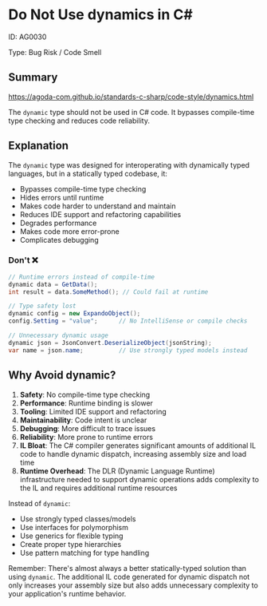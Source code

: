 ﻿# Do Not Use dynamics in C#

ID: AG0030

Type: Bug Risk / Code Smell

## Summary

https://agoda-com.github.io/standards-c-sharp/code-style/dynamics.html

The `dynamic` type should not be used in C# code. It bypasses compile-time type checking and reduces code reliability.

## Explanation

The `dynamic` type was designed for interoperating with dynamically typed languages, but in a statically typed codebase, it:

- Bypasses compile-time type checking
- Hides errors until runtime
- Makes code harder to understand and maintain
- Reduces IDE support and refactoring capabilities
- Degrades performance
- Makes code more error-prone
- Complicates debugging

### Don't ❌

```csharp
// Runtime errors instead of compile-time
dynamic data = GetData();
int result = data.SomeMethod(); // Could fail at runtime

// Type safety lost
dynamic config = new ExpandoObject();
config.Setting = "value";      // No IntelliSense or compile checks

// Unnecessary dynamic usage
dynamic json = JsonConvert.DeserializeObject(jsonString);
var name = json.name;          // Use strongly typed models instead
```

## Why Avoid dynamic?

1. **Safety**: No compile-time type checking
2. **Performance**: Runtime binding is slower
3. **Tooling**: Limited IDE support and refactoring
4. **Maintainability**: Code intent is unclear
5. **Debugging**: More difficult to trace issues
6. **Reliability**: More prone to runtime errors
7. **IL Bloat**: The C# compiler generates significant amounts of additional IL code to handle dynamic dispatch, increasing assembly size and load time
8. **Runtime Overhead**: The DLR (Dynamic Language Runtime) infrastructure needed to support dynamic operations adds complexity to the IL and requires additional runtime resources

Instead of `dynamic`:

- Use strongly typed classes/models
- Use interfaces for polymorphism
- Use generics for flexible typing
- Create proper type hierarchies
- Use pattern matching for type handling

Remember: There's almost always a better statically-typed solution than using `dynamic`. The additional IL code generated for dynamic dispatch not only increases your assembly size but also adds unnecessary complexity to your application's runtime behavior.
